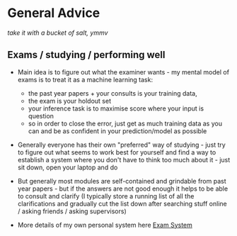 # General Advice

_take it with a bucket of salt, ymmv_

## Exams / studying / performing well
- Main idea is to figure out what the examiner wants - my mental model of exams is to treat it as a machine learning task: 
    - the past year papers + your consults is your training data, 
    - the exam is your holdout set
    - your inference task is to maximise score where your input is question
    - so in order to close the error, just get as much training data as you can and be as confident in your prediction/model as possible

- Generally everyone has their own "preferred" way of studying - just try to figure out what seems to work best for yourself and find a way to establish a system where you don't have to think too much about it - just sit down, open your laptop and do

- But generally most modules are self-contained and grindable from past year papers - but if the answers are not good enough it helps to be able to consult and clarify (I typically store a running list of all the clarifications and gradually cut the list down after searching stuff online / asking friends / asking supervisors)

- More details of my own personal system here [Exam System](exam_system.md)

